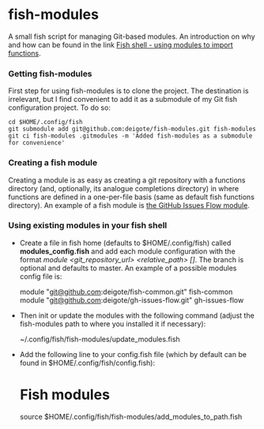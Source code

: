 # fish-modules

A small fish script for managing Git-based modules. An introduction on why and how can be found in the link [Fish shell - using modules to import functions](http://blog.deigote.com/2014/05/19/fish-shell-using-modules-to-import-functions).

### Getting fish-modules

First step for using fish-modules is to clone the project. The destination is irrelevant, but I find convenient to add it as a submodule of my Git fish configuration project. To do so:

    cd $HOME/.config/fish
    git submodule add git@github.com:deigote/fish-modules.git fish-modules
    git ci fish-modules .gitmodules -m 'Added fish-modules as a submodule for convenience'
    
### Creating a fish module

Creating a module is as easy as creating a git repository with a functions directory (and, optionally, its analogue completions directory) in where functions are defined in a one-per-file basis (same as default fish functions directory). An example of a fish module is [the GitHub Issues Flow module](https://github.com/deigote/gh-issues-flow).

### Using existing modules in your fish shell

  - Create a file in fish home (defaults to $HOME/.config/fish) called **modules_config.fish** and add each module configuration with the format *module <git_repository_url> <relative_path> [<branch>]*.  The branch is optional and defaults to master. An example of a possible modules config file is:

    module "git@github.com:deigote/fish-common.git" fish-common
    module "git@github.com:deigote/gh-issues-flow.git" gh-issues-flow

  - Then init or update the modules with the following command (adjust the fish-modules path to where you installed it if necessary):

    ~/.config/fish/fish-modules/update_modules.fish
    
 - Add the following line to your config.fish file (which by default can be found in $HOME/.config/fish/config.fish):

    # Fish modules
    source $HOME/.config/fish/fish-modules/add_modules_to_path.fish
    
